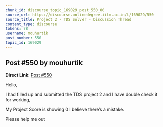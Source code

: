 ```yaml
---
chunk_id: discourse_topic_169029_post_550_00
source_url: https://discourse.onlinedegree.iitm.ac.in/t/169029/550
source_title: Project 2 - TDS Solver - Discussion Thread
content_type: discourse
tokens: 78
username: mouhurtik
post_number: 550
topic_id: 169029
---
```


## Post #550 by mouhurtik

**Direct Link**: [Post #550](https://discourse.onlinedegree.iitm.ac.in/t/169029/550)

Hello,

I had filled up and submitted the TDS project 2 and I have double check it for working,

My Project Score is showing 0 I believe there’s a mistake.

Please help me out
